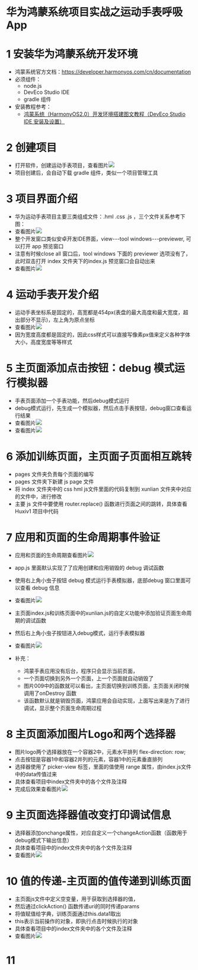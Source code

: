 # 华为鸿蒙系统项目实战之运动手表呼吸App

# 1 安装华为鸿蒙系统开发环境
- 鸿蒙系统官方文档：https://developer.harmonyos.com/cn/documentation
- 必须组件：
    - node.js 
    - DevEco Studio IDE
    - gradle 组件
- 安装教程参考：
    - [鸿蒙系统（HarmonyOS2.0）开发环境搭建图文教程（DevEco Studio IDE 安装及设置）](https://blog.csdn.net/u011318077/article/details/108578354)
    
# 2 创建项目
- 打开软件，创建运动手表项目，查看图片![](01_Huxiv1/图片/001_创建运动手表项目.png)
- 项目创建后，会自动下载 gradle 组件，类似一个项目管理工具

# 3 项目界面介绍
- 华为运动手表项目主要三类组成文件：.hml .css .js ，三个文件关系参考下图：
- 查看图片![](01_Huxiv1/图片/002_hml_css_js华为手表app三个文件的关系.png)
- 整个开发窗口类似安卓开发IDE界面，view---tool windows---previewer, 可以打开 app 预览窗口
- 注意有时候close all 窗口后，tool windows 下面的 previewer 选项没有了，此时双击打开 index 文件夹下的index.js 预览窗口会自动出来
- 查看图片![](01_Huxiv1/图片/003_华为手表app开发界面.png)

# 4 运动手表开发介绍
- 运动手表坐标系是固定的，高宽都是454px(表盘的最大高度和最大宽度，超出部分不显示)，左上角为原点坐标
- 查看图片![](01_Huxiv1/图片/004_华为手表app页面坐标系.png)
- 因为宽度高度都是固定的，因此css样式可以直接写像素px值来定义各种字体大小，高度宽度等等样式

# 5 主页面添加点击按钮：debug 模式运行模拟器
- 手表页面添加一个手表功能，然后debug模式运行
- debug模式运行，先生成一个模拟器，然后点击手表按钮，debug窗口查看运行结果
- 查看图片![](01_Huxiv1/图片/005_debug模式运行.png)
- 查看图片![](01_Huxiv1/图片/006_debug模式运行结果.png)

# 6 添加训练页面，主页面子页面相互跳转
- pages 文件夹负责每个页面的编写
- pages 文件夹下新建 js page 文件
- 将 index 文件夹中的 css hml js文件里面的代码复制到 xunlian 文件夹中对应的文件中，进行修改
- 主要 js 文件中要使用 router.replace() 函数进行页面之间的跳转，具体查看 Huxiv1 项目中代码

# 7 应用和页面的生命周期事件验证

- 应用和页面的生命周期查看图片![](01_Huxiv1/图片/007_鸿蒙应用生命周期及页面生命周期.png)
- app.js 里面默认实现了了应用创建和应用销毁的 debug 调试函数
- 使用右上角小虫子按钮 debug 模式运行手表模拟器，底部debug 窗口里面可以查看 debug 信息
- 查看图片![](01_Huxiv1/图片/008_手表应用创建的debug信息.png)

- 主页面index.js和训练页面中的xunlian.js的自定义功能中添加验证页面生命周期的调试函数
- 然后右上角小虫子按钮进入debug模式，运行手表模拟器
- 查看图片![](01_Huxiv1/图片/009_手表应用和页面的生命周期演示.png)

- 补充：
    - 鸿蒙手表应用没有后台，程序只会显示当前页面，
    - 一个页面切换到另外一个页面，上一个页面就自动销毁了
    - 图片009中的函数就可以看出，主页面切换到训练页面，主页面关闭时候调用了onDestroy 函数
    - 该函数默认就是销毁页面，鸿蒙应用会自动实现，上面写出来是为了进行调试，显示整个页面生命周期过程

# 8 主页面添加图片Logo和两个选择器
- 图片logo两个选择器放在一个容器2中，元素水平排列 flex-direction: row;
- 点击按钮是容器1中和容器2并列的元素，容器1中的元素垂直排列
- 选择器使用了 picker-view 标签，里面的值使用 range 属性，由index.js文件中的data传值过来
- 具体查看项目中index文件夹中的各个文件及注释
- 完成后效果查看图片![](01_Huxiv1/图片/010_主页面添加logo和选择器.png)

# 9 主页面选择器值改变打印调试信息
- 选择器添加onchange属性，对应自定义一个changeAction函数（函数用于debug模式下输出信息）
- 具体查看项目中的index文件夹中的各个文件及注释
- 查看图片![](01_Huxiv1/图片/011_选择器改变值打印出调试信息.png)

# 10 值的传递-主页面的值传递到训练页面
- 主页面js文件中定义空变量，用于获取到选择器的值，
- 然后通过clickAction() 函数传递uri的同时传递params
- 将值赋值给字典，训练页面通过this.data1取出
- this表示当前操作的对象，即执行点击时候执行的对象
- 具体查看项目中的index文件夹中的各个文件及注释
- 查看图片![](01_Huxiv1/图片/012_值的传递_主页面的值传递到训练页面.png)

# 11 